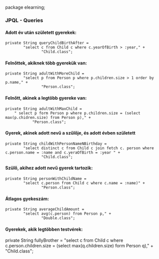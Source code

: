 package elearning;

### JPQL - Queries

#### Adott év után született gyerekek:
    private String queryChildBirthAfter =
            "select c from Child c where c.yearOfBirth > :year," +
                    "Child.class";

#### Felnőttek, akiknek több gyerekük van:
    private String adultWithMoreChild =
            "select p from Person p where p.children.size > 1 order by p.name," +
                    "Person.class";

#### Felnőtt, akinek a legtöbb gyereke van:
    private String adultWithMaxChild =
        " select p form Person p where p.children.size = (select max(p.chidren.size) from Person p)," +
                "Person.class";

#### Gyerek, akinek adott nevű a szűlője, és adott évben született
    private String childWithPersonNameNBirthday =
            "select distinct c from Child c join fetch c. person where c.person.name = :name and c.yeraOfBirth = :year " +
                    "Child.class";

#### Szülő, akihez adott nevű gyerek tartozik:
    private String personWithChildName =
            "select c.person from Child c where c.name = :name)" +
                    "Person.class";

#### Átlagos gyekeszám:
    private String averageChildAmount =
            "select avg(c.person) from Person p," +
                    "Double.class";

#### Gyerekek, akik legtöbben testvérek:
private String fullyBrother =
        "select c from Child c where c.person.children.size = (select max(q.children.size) form Person q)," +
                "Child.class";
 